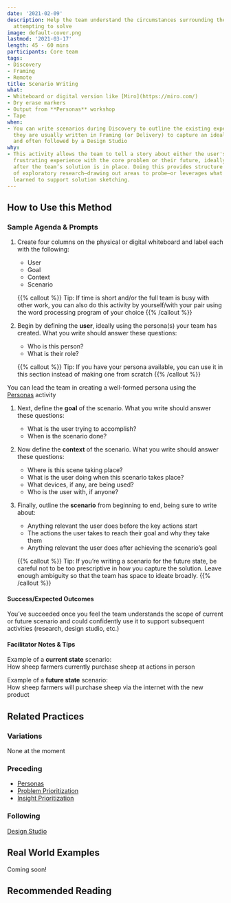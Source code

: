 ```yaml
---
date: '2021-02-09'
description: Help the team understand the circumstances surrounding the problem they’re
  attempting to solve
image: default-cover.png
lastmod: '2021-03-17'
length: 45 - 60 mins
participants: Core team
tags:
- Discovery
- Framing
- Remote
title: Scenario Writing
what:
- Whiteboard or digital version like [Miro](https://miro.com/)
- Dry erase markers
- Output from **Personas** workshop
- Tape
when:
- You can write scenarios during Discovery to outline the existing experience, but
  they are usually written in Framing (or Delivery) to capture an idealized experience
  and often followed by a Design Studio
why:
- This activity allows the team to tell a story about either the user's current, potentially
  frustrating experience with the core problem or their future, ideally positive experience
  after the team’s solution is in place. Doing this provides structure in advance
  of exploratory research—drawing out areas to probe—or leverages what the team has
  learned to support solution sketching.
---
```


## How to Use this Method
### Sample Agenda & Prompts

1. Create four columns on the physical or digital whiteboard and label each with the following:

   - User
   - Goal
   - Context
   - Scenario

   {{% callout %}}
   Tip: If time is short and/or the full team is busy with other work, you can also do this activity by yourself/with your pair using the word processing program of your choice
   {{% /callout %}}
   
1. Begin by defining the **user**, ideally using the persona(s) your team has created. What you write should answer these questions:

   - Who is this person?
   - What is their role?

   {{% callout %}}
   Tip: If you have your persona available, you can use it in this section instead of making one from scratch
   {{% /callout %}}

You can lead the team in creating a well-formed persona using the [Personas](/practices/personas) activity
1. Next, define the **goal** of the scenario. What you write should answer these questions:

   - What is the user trying to accomplish?
   - When is the scenario done?

1. Now define the **context** of the scenario. What you write should answer these questions:

   - Where is this scene taking place?
   - What is the user doing when this scenario takes place?
   - What devices, if any, are being used?
   - Who is the user with, if anyone?

1. Finally, outline the **scenario** from beginning to end, being sure to write about:

   - Anything relevant the user does before the key actions start
   - The actions the user takes to reach their goal and why they take them
   - Anything relevant the user does after achieving the scenario’s goal

   {{% callout %}}
   Tip: If you’re writing a scenario for the future state, be careful not to be too prescriptive in how you capture the solution. Leave enough ambiguity so that the team has space to ideate broadly.
   {{% /callout %}}
#### Success/Expected Outcomes
You’ve succeeded once you feel the team understands the scope of current or future scenario and could confidently use it to support subsequent activities (research, design studio, etc.)

#### Facilitator Notes & Tips

Example of a **current state** scenario:  
How sheep farmers currently purchase sheep at actions in person

Example of a **future state** scenario:  
How sheep farmers will purchase sheep via the internet with the new product

## Related Practices

### Variations

None at the moment
 
### Preceding
- [Personas](/practices/personas)
- [Problem Prioritization](/practices/problem-prioritization)
- [Insight Prioritization](/practices/insight-prioritization)  

### Following

[Design Studio](/practices/design-studio)

## Real World Examples
Coming soon! 

## Recommended Reading